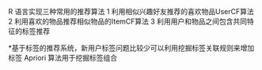 R 语言实现三种常用的推荐算法
   1 利用相似兴趣好友推荐的喜欢物品UserCF算法
   2 利用喜欢的物品推荐相似物品的ItemCF算法
   3 利用用户和物品之间包含共同特征的标签推荐

*基于标签的推荐系统，新用户标签问题比较少可以利用挖掘标签关联规则来增加标签
   Apriori 算法用于挖掘标签组合
